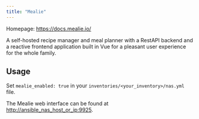 ```yaml
---
title: "Mealie"
---
```


Homepage: <https://docs.mealie.io/>

A self-hosted recipe manager and meal planner with a RestAPI backend and a reactive frontend application built in Vue for a pleasant user experience for the whole family.

## Usage

Set `mealie_enabled: true` in your `inventories/<your_inventory>/nas.yml` file.

The Mealie web interface can be found at <http://ansible_nas_host_or_ip:9925>.
